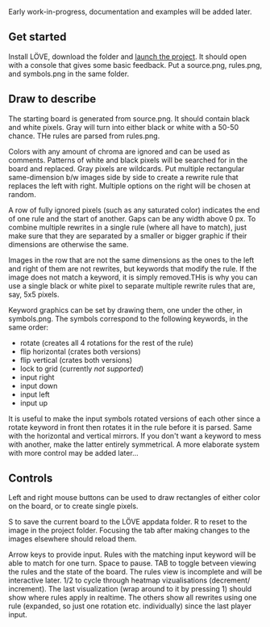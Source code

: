 Early work-in-progress, documentation and examples will be added later.

## Get started
Install LÖVE, download the folder and [launch the project](https://love2d.org/wiki/Getting_Started).
It should open with a console that gives some basic feedback. Put a source.png, rules.png, and symbols.png in the same folder.

## Draw to describe
The starting board is generated from source.png. It should contain black and white pixels. Gray will turn into either black or white with a 50-50 chance.
THe rules are parsed from rules.png.

Colors with any amount of chroma are ignored and can be used as comments. Patterns of white and black pixels will be searched for in the board and replaced. Gray pixels are wildcards.
Put multiple rectangular same-dimension b/w images side by side to create a rewrite rule that replaces the left with right. Multiple options on the right will be chosen at random.

A row of fully ignored pixels (such as any saturated color) indicates the end of one rule and the start of another. Gaps can be any width above 0 px. To combine multiple rewrites in a single rule (where all have to match), just make sure that they are separated by a smaller or bigger graphic if their dimensions are otherwise the same.

Images in the row that are not the same dimensions as the ones to the left and right of them are not rewrites, but keywords that modify the rule. If the image does not match a keyword, it is simply removed.THis is why you can use a single black or white pixel to separate multiple rewrite rules that are, say, 5x5 pixels.

Keyword graphics can be set by drawing them, one under the other, in symbols.png. The symbols correspond to the following keywords, in the same order:
* rotate  (creates all 4 rotations for the rest of the rule)
* flip horizontal (crates both versions)
* flip vertical (crates both versions)
* lock to grid (currently *not supported*)
* input right
* input down
* input left
* input up

It is useful to make the input symbols rotated versions of each other since a rotate keyword in front then rotates it in the rule before it is parsed.
Same with the horizontal and vertical mirrors. If you don't want a keyword to mess with another, make the latter entirely symmetrical. A more elaborate system with more control may be added later...

## Controls

Left and right mouse buttons can be used to draw rectangles of either color on the board, or to create single pixels.

S to save the current board to the LÖVE appdata folder. 
R to reset to the image in the project folder.
Focusing the tab after making changes to the images elsewhere should reload them.

Arrow keys to provide input. Rules with the matching input keyword will be able to match for one turn.
Space to pause.
TAB to toggle betveen viewing the rules and the state of the board. The rules view is incomplete and will be interactive later.
1/2 to cycle through heatmap vizualisations (decrement/ increment). The last visualization (wrap around to it by pressing 1) should show where rules apply in realtime.
The others show all rewrites using one rule (expanded, so just one rotation etc. individually) since the last player input.
